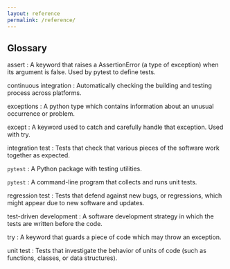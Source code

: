 ```yaml
---
layout: reference
permalink: /reference/
---
```

## Glossary


assert
:   A keyword that raises a AssertionError (a type of exception) when its
    argument is false. Used by pytest to define tests.

continuous integration
:   Automatically checking the building and testing process across platforms.

exceptions
:   A python type which contains information about an unusual occurrence or
    problem.

except
:   A keyword used to catch and carefully handle that exception. Used with try.

integration test
:   Tests that check that various pieces of the software work together as expected.

`pytest`
:   A Python package with testing utilities.

`pytest`
:   A command-line program that collects and runs unit tests.

regression test
:   Tests that defend against new bugs, or regressions, which might appear due
    to new software and updates.

test-driven development
:   A software development strategy in which the tests are written before the code.

try
:   A keyword that guards a piece of code which may throw an exception.

unit test
:   Tests that investigate the behavior of units of code (such as functions,
    classes, or data structures).
